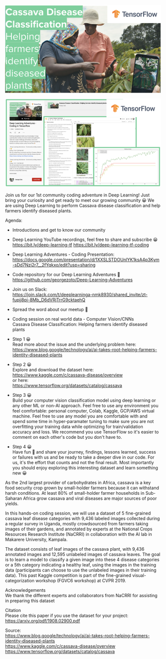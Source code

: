 ![alt text](../images/1-Cassava.png)

![alt text](../images/1-Cassava-4.png)

Join us for our 1st community coding adventure in Deep Learning! Just bring your curiosity and get ready to meet our growing community 😀 We are using Deep Learning to perform Cassava disease classification and help farmers identify diseased plants.

Agenda:  
- Introductions and get to know our community

- Deep Learning YouTube recordings, feel free to share and subscribe 😀  
https://bit.ly/deep-learning-tf
https://bit.ly/deep-learning-tf-coding

- Deep Learning Adventures - Coding Presentation:  
https://docs.google.com/presentation/d/1XXSLSTDOUnlYK1ksA4p3Kym-sDd7Nzj2r7__2fYqkxo/edit?usp=sharing

- Code repository for our Deep Learning Adventures 🎉  
https://github.com/georgezoto/Deep-Learning-Adventures

- Join us on Slack:  
https://join.slack.com/t/deeplearninga-nmk8930/shared_invite/zt-fupjj8pi-8Mb_D6dVRjTrrG9cktaehQ

- Spread the word about our meetup 🎉  

- Coding session on real world data - Computer Vision/CNNs  
Cassava Disease Classification: Helping farmers identify diseased plants  

- Step 1 😀  
Read more about the issue and the underlying problem here:  
https://www.blog.google/technology/ai/ai-takes-root-helping-farmers-identity-diseased-plants

- Step 2 😀  
Explore and download the dataset here:  
https://www.kaggle.com/c/cassava-disease/overview  
or here:  
https://www.tensorflow.org/datasets/catalog/cassava  

- Step 3 😀  
Build your computer vision classification model using deep learning or any other ML or non-AI approach. Feel free to use any environment you feel comfortable: personal computer, Colab, Kaggle, GCP/AWS virtual machine. Feel free to use any model you are comfortable with and spend some time in hyper-paramater tuning to make sure you are not overfitting your training data while optimizing for train/validation accuracy and loss. We recommend you use TensorFlow so it's easier to comment on each other's code but you don't have to.

- Step 4 😀  
Have fun 🎉 and share your journey, findings, lessons learned, success or failures with us and be ready to take a deeper dive in our code. For us, it's the effort that counts and not the final result. Most importantly you should enjoy exploring this interesting dataset and learn something new 😀  

As the 2nd largest provider of carbohydrates in Africa, cassava is a key food security crop grown by small-holder farmers because it can withstand harsh conditions. At least 80% of small-holder farmer households in Sub-Saharan Africa grow cassava and viral diseases are major sources of poor yields.  

In this hands-on coding session, we will use a dataset of 5 fine-grained cassava leaf disease categories with 9,436 labeled images collected during a regular survey in Uganda, mostly crowdsourced from farmers taking images of their gardens, and annotated by experts at the National Crops Resources Research Institute (NaCRRI) in collaboration with the AI lab in Makarere University, Kampala.  

The dataset consists of leaf images of the cassava plant, with 9,436 annotated images and 12,595 unlabeled images of cassava leaves. The goal is to learn a model to classify a given image into these 4 disease categories or a 5th category indicating a healthy leaf, using the images in the training data (participants can choose to use the unlabeled images in their training data). This past Kaggle competition is part of the fine-grained visual-categorization workshop (FGVC6 workshop) at CVPR 2019.  

Acknowledgements  
We thank the different experts and collaborators from NaCRRI for assisting in preparing this dataset

Citation  
Please cite this paper if you use the dataset for your project: https://arxiv.org/pdf/1908.02900.pdf

Source:  
https://www.blog.google/technology/ai/ai-takes-root-helping-farmers-identity-diseased-plants  
https://www.kaggle.com/c/cassava-disease/overview  
https://www.tensorflow.org/datasets/catalog/cassava  
